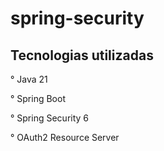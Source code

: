 # spring-security

## Tecnologias utilizadas 

° Java 21

° Spring Boot

° Spring Security 6

° OAuth2 Resource Server
